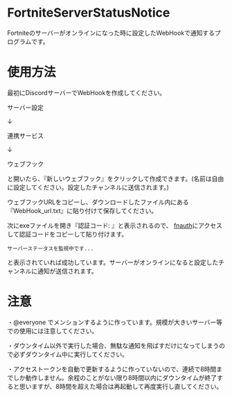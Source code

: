 # FortniteServerStatusNotice
Fortniteのサーバーがオンラインになった時に設定したWebHookで通知するプログラムです。

# 使用方法

最初にDiscordサーバーでWebHookを作成してください。

サーバー設定

↓

連携サービス

↓

ウェブフック

と開いたら、『新しいウェブフック』をクリックして作成できます。(名前は自由に設定してください。設定したチャンネルに送信されます。)

ウェブフックURLをコピーし、ダウンロードしたファイル内にある『WebHook_url.txt』に貼り付けて保存してください。

次にexeファイルを開き『認証コード: 』と表示されるので、
[fnauth](https://rebrand.ly/authcode)にアクセスして認証コードをコピーして貼り付けます。

```
サーバーステータスを監視中です...
```

と表示されていれば成功しています。サーバーがオンラインになると設定したチャンネルに通知が送信されます。

# 注意

・@everyone でメンションするように作っています。規模が大きいサーバー等での使用には注意してください。

・ダウンタイム以外で実行した場合、無駄な通知を飛ばすだけになってしまうので必ずダウンタイム中に実行してください。

・アクセストークンを自動で更新するように作っていないので、連続で8時間までしか動作しません。余程のことがない限り8時間以内にダウンタイムが終了すると思いますが、8時間を超えた場合は再起動して再度実行し直してください。
